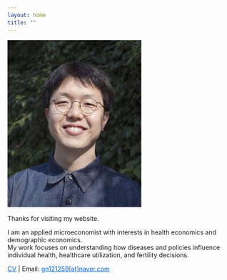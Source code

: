 ```yaml
---
layout: home
title: ""
---
```


<img src="/assets/profile3.jpg" alt="Profile Photo"  width="300">

Thanks for visiting my website.  

I am an applied microeconomist with interests in health economics and demographic economics.   
My work focuses on understanding how diseases and policies influence individual health, healthcare utilization, and fertility decisions.  

<a href="/assets/InhyukHwang_CV.pdf" download style="text-decoration: underline; color: #0366d6;">CV</a> <span>|</span> Email: <a href="mailto:gn121259@naver.com" style="text-decoration: underline; color: #0366d6;">gn121259[at]naver.com</a>

<!--
<div style="display: flex; gap: 12px; margin-top: 20px;">

  <a href="mailto:gn121259@naver.com" style="display: inline-block; padding: 8px 16px;
    background-color: #0366d6; color: white; text-decoration: none; border-radius: 6px;">
    Email
  </a>

  <a href="/assets/InhyukHwang_CV.pdf" download
    style="display: inline-block; padding: 8px 16px;
    background-color: #0366d6; color: white; text-decoration: none; border-radius: 6px;">
    CV
  </a>

</div>
--> 

<!--For more details, please check my [CV](https://www.dropbox.com/scl/fi/7uq42ccgo7codcf527rxw/CV_InhyukHwang.pdf?rlkey=cbzqmvc3qq0hn5flkxiqqio09&st=m0jxd2yk&dl=0).  
You can contact me at [gn121259@naver.com](mailto:gn121259@naver.com).--> 
